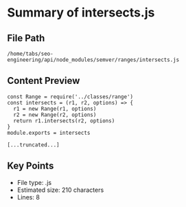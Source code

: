 # Summary of intersects.js
  
## File Path
`/home/tabs/seo-engineering/api/node_modules/semver/ranges/intersects.js`

## Content Preview
```
const Range = require('../classes/range')
const intersects = (r1, r2, options) => {
  r1 = new Range(r1, options)
  r2 = new Range(r2, options)
  return r1.intersects(r2, options)
}
module.exports = intersects

[...truncated...]
```

## Key Points
- File type: .js
- Estimated size: 210 characters
- Lines: 8
